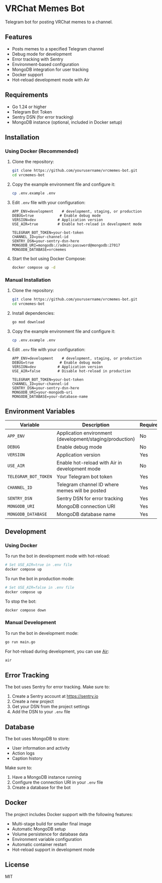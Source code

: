# VRChat Memes Bot

Telegram bot for posting VRChat memes to a channel.

## Features

- Posts memes to a specified Telegram channel
- Debug mode for development
- Error tracking with Sentry
- Environment-based configuration
- MongoDB integration for user tracking
- Docker support
- Hot-reload development mode with Air

## Requirements

- Go 1.24 or higher
- Telegram Bot Token
- Sentry DSN (for error tracking)
- MongoDB instance (optional, included in Docker setup)

## Installation

### Using Docker (Recommended)

1. Clone the repository:

    ```bash
    git clone https://github.com/yourusername/vrcmemes-bot.git
    cd vrcmemes-bot
    ```

2. Copy the example environment file and configure it:

    ```bash
    cp .env.example .env
    ```

3. Edit `.env` file with your configuration:

    ```env
    APP_ENV=development    # development, staging, or production
    DEBUG=true            # Enable debug mode
    VERSION=dev          # Application version
    USE_AIR=true         # Enable hot-reload in development mode

    TELEGRAM_BOT_TOKEN=your-bot-token
    CHANNEL_ID=your-channel-id
    SENTRY_DSN=your-sentry-dsn-here
    MONGODB_URI=mongodb://admin:password@mongodb:27017
    MONGODB_DATABASE=vrcmemes
    ```

4. Start the bot using Docker Compose:

    ```bash
    docker compose up -d
    ```

### Manual Installation

1. Clone the repository:

    ```bash
    git clone https://github.com/yourusername/vrcmemes-bot.git
    cd vrcmemes-bot
    ```

2. Install dependencies:

    ```bash
    go mod download
    ```

3. Copy the example environment file and configure it:

    ```bash
    cp .env.example .env
    ```

4. Edit `.env` file with your configuration:

    ```env
    APP_ENV=development    # development, staging, or production
    DEBUG=true            # Enable debug mode
    VERSION=dev          # Application version
    USE_AIR=false        # Disable hot-reload in production

    TELEGRAM_BOT_TOKEN=your-bot-token
    CHANNEL_ID=your-channel-id
    SENTRY_DSN=your-sentry-dsn-here
    MONGODB_URI=your-mongodb-uri
    MONGODB_DATABASE=your-database-name
    ```

## Environment Variables

| Variable | Description | Required | Default |
|----------|-------------|----------|---------|
| `APP_ENV` | Application environment (development/staging/production) | No | development |
| `DEBUG` | Enable debug mode | No | false |
| `VERSION` | Application version | Yes | - |
| `USE_AIR` | Enable hot-reload with Air in development mode | No | false |
| `TELEGRAM_BOT_TOKEN` | Your Telegram bot token | Yes | - |
| `CHANNEL_ID` | Telegram channel ID where memes will be posted | Yes | - |
| `SENTRY_DSN` | Sentry DSN for error tracking | Yes | - |
| `MONGODB_URI` | MongoDB connection URI | Yes | - |
| `MONGODB_DATABASE` | MongoDB database name | Yes | - |

## Development

### Using Docker

To run the bot in development mode with hot-reload:

```bash
# Set USE_AIR=true in .env file
docker compose up
```

To run the bot in production mode:

```bash
# Set USE_AIR=false in .env file
docker compose up
```

To stop the bot:

```bash
docker compose down
```

### Manual Development

To run the bot in development mode:

```bash
go run main.go
```

For hot-reload during development, you can use [Air](https://github.com/air-verse/air):

```bash
air
```

## Error Tracking

The bot uses Sentry for error tracking. Make sure to:

1. Create a Sentry account at https://sentry.io
2. Create a new project
3. Get your DSN from the project settings
4. Add the DSN to your `.env` file

## Database

The bot uses MongoDB to store:

- User information and activity
- Action logs
- Caption history

Make sure to:

1. Have a MongoDB instance running
2. Configure the connection URI in your `.env` file
3. Create a database for the bot

## Docker

The project includes Docker support with the following features:

- Multi-stage build for smaller final image
- Automatic MongoDB setup
- Volume persistence for database data
- Environment variable configuration
- Automatic container restart
- Hot-reload support in development mode

## License

MIT
